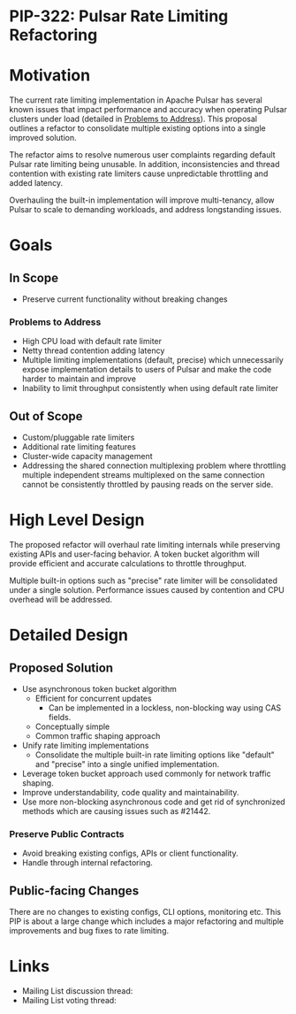 # PIP-322: Pulsar Rate Limiting Refactoring

# Motivation

The current rate limiting implementation in Apache Pulsar has several known issues that impact performance and accuracy when operating Pulsar clusters under load (detailed in [Problems to Address](#problems-to-address)). This proposal outlines a refactor to consolidate multiple existing options into a single improved solution.

The refactor aims to resolve numerous user complaints regarding default Pulsar rate limiting being unusable. In addition, inconsistencies and thread contention with existing rate limiters cause unpredictable throttling and added latency.  

Overhauling the built-in implementation will improve multi-tenancy, allow Pulsar to scale to demanding workloads, and address longstanding issues.

# Goals

## In Scope

- Preserve current functionality without breaking changes

### Problems to Address  

- High CPU load with default rate limiter 
- Netty thread contention adding latency  
- Multiple limiting implementations (default, precise) which unnecessarily expose implementation details to users of Pulsar and make the code harder to maintain and improve
- Inability to limit throughput consistently when using default rate limiter

## Out of Scope

- Custom/pluggable rate limiters
- Additional rate limiting features
- Cluster-wide capacity management
- Addressing the shared connection multiplexing problem where throttling multiple independent streams multiplexed on the same connection cannot be consistently throttled by pausing reads on the server side.

# High Level Design

The proposed refactor will overhaul rate limiting internals while preserving existing APIs and user-facing behavior. A token bucket algorithm will provide efficient and accurate calculations to throttle throughput. 

Multiple built-in options such as "precise" rate limiter will be consolidated under a single solution. 
Performance issues caused by contention and CPU overhead will be addressed.

# Detailed Design

## Proposed Solution

- Use asynchronous token bucket algorithm
  - Efficient for concurrent updates
    - Can be implemented in a lockless, non-blocking way using CAS fields. 
  - Conceptually simple
  - Common traffic shaping approach   
- Unify rate limiting implementations
  - Consolidate the multiple built-in rate limiting options like "default" and "precise" into a single unified implementation.  
- Leverage token bucket approach used commonly for network traffic shaping.
- Improve understandability, code quality and maintainability. 
- Use more non-blocking asynchronous code and get rid of synchronized methods which are causing issues such as #21442.

### Preserve Public Contracts

- Avoid breaking existing configs, APIs or client functionality.
- Handle through internal refactoring.  

## Public-facing Changes

There are no changes to existing configs, CLI options, monitoring etc. 
This PIP is about a large change which includes a major refactoring and multiple improvements and bug fixes to rate limiting.

# Links

<!--
Updated afterwards
-->
* Mailing List discussion thread:
* Mailing List voting thread: